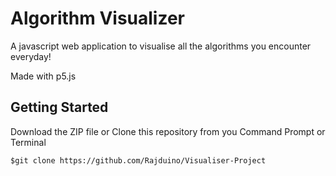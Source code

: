 # Algorithm Visualizer #
A javascript web application to visualise all the algorithms you encounter everyday!

Made with p5.js

## Getting Started

Download the ZIP file or Clone this repository from you Command Prompt or Terminal

```
$git clone https://github.com/Rajduino/Visualiser-Project
```
